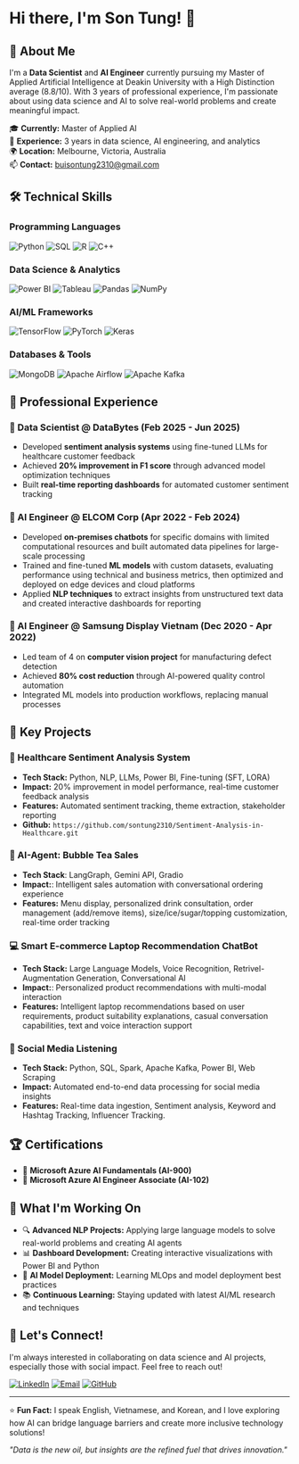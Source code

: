 # Hi there, I'm Son Tung! 👋

## 🚀 About Me

I'm a **Data Scientist** and **AI Engineer** currently pursuing my Master of Applied Artificial Intelligence at Deakin University with a High Distinction average (8.8/10). With 3 years of professional experience, I'm passionate about using data science and AI to solve real-world problems and create meaningful impact.

🎓 **Currently:** Master of Applied AI  
💼 **Experience:** 3 years in data science, AI engineering, and analytics  
🌍 **Location:** Melbourne, Victoria, Australia  
📫 **Contact:** buisontung2310@gmail.com

## 🛠️ Technical Skills

### Programming Languages
![Python](https://img.shields.io/badge/-Python-3776AB?style=flat-square&logo=Python&logoColor=white)
![SQL](https://img.shields.io/badge/-SQL-4479A1?style=flat-square&logo=MySQL&logoColor=white)
![R](https://img.shields.io/badge/-R-276DC3?style=flat-square&logo=R&logoColor=white)
![C++](https://img.shields.io/badge/-C++-00599C?style=flat-square&logo=C%2B%2B&logoColor=white)

### Data Science & Analytics
![Power BI](https://img.shields.io/badge/-Power%20BI-F2C811?style=flat-square&logo=Power%20BI&logoColor=black)
![Tableau](https://img.shields.io/badge/-Tableau-E97627?style=flat-square&logo=Tableau&logoColor=white)
![Pandas](https://img.shields.io/badge/-Pandas-150458?style=flat-square&logo=pandas&logoColor=white)
![NumPy](https://img.shields.io/badge/-NumPy-013243?style=flat-square&logo=numpy&logoColor=white)

### AI/ML Frameworks
![TensorFlow](https://img.shields.io/badge/-TensorFlow-FF6F00?style=flat-square&logo=TensorFlow&logoColor=white)
![PyTorch](https://img.shields.io/badge/-PyTorch-EE4C2C?style=flat-square&logo=PyTorch&logoColor=white)
![Keras](https://img.shields.io/badge/-Keras-D00000?style=flat-square&logo=Keras&logoColor=white)

### Databases & Tools
![MongoDB](https://img.shields.io/badge/-MongoDB-47A248?style=flat-square&logo=MongoDB&logoColor=white)
![Apache Airflow](https://img.shields.io/badge/-Apache%20Airflow-017CEE?style=flat-square&logo=Apache%20Airflow&logoColor=white)
![Apache Kafka](https://img.shields.io/badge/-Apache%20Kafka-231F20?style=flat-square&logo=Apache%20Kafka&logoColor=white)

## 💼 Professional Experience

### 🔬 Data Scientist @ DataBytes (Feb 2025 - Jun 2025)
- Developed **sentiment analysis systems** using fine-tuned LLMs for healthcare customer feedback
- Achieved **20% improvement in F1 score** through advanced model optimization techniques
- Built **real-time reporting dashboards** for automated customer sentiment tracking

### 🤖 AI Engineer @ ELCOM Corp (Apr 2022 - Feb 2024)
- Developed **on-premises chatbots** for specific domains with limited computational resources and built automated data pipelines for large-scale processing
- Trained and fine-tuned **ML models** with custom datasets, evaluating performance using technical and business metrics, then optimized and deployed on edge devices and cloud platforms
- Applied **NLP techniques** to extract insights from unstructured text data and created interactive dashboards for reporting

### 🤖 AI Engineer @ Samsung Display Vietnam (Dec 2020 - Apr 2022)
- Led team of 4 on **computer vision project** for manufacturing defect detection
- Achieved **80% cost reduction** through AI-powered quality control automation
- Integrated ML models into production workflows, replacing manual processes

## 🎯 Key Projects

### 🏥 Healthcare Sentiment Analysis System
- **Tech Stack:** Python, NLP, LLMs, Power BI, Fine-tuning (SFT, LORA)
- **Impact:** 20% improvement in model performance, real-time customer feedback analysis
- **Features:** Automated sentiment tracking, theme extraction, stakeholder reporting
- **Github:** `https://github.com/sontung2310/Sentiment-Analysis-in-Healthcare.git`

### 🧋 AI-Agent: Bubble Tea Sales

- **Tech Stack**: LangGraph, Gemini API, Gradio
- **Impact:**: Intelligent sales automation with conversational ordering experience
- **Features:** Menu display, personalized drink consultation, order management (add/remove items), size/ice/sugar/topping customization, real-time order tracking

### 💻 Smart E-commerce Laptop Recommendation ChatBot

- **Tech Stack:** Large Language Models, Voice Recognition, Retrivel-Augmentation Generation, Conversational AI
- **Impact:**: Personalized product recommendations with multi-modal interaction
- **Features:** Intelligent laptop recommendations based on user requirements, product suitability explanations, casual conversation capabilities, text and voice interaction support

### 📱 Social Media Listening
- **Tech Stack:** Python, SQL, Spark, Apache Kafka, Power BI, Web Scraping
- **Impact:** Automated end-to-end data processing for social media insights
- **Features:** Real-time data ingestion, Sentiment analysis, Keyword and Hashtag Tracking, Influencer Tracking.


## 🏆 Certifications

- 📜 **Microsoft Azure AI Fundamentals (AI-900)**
- 📜 **Microsoft Azure AI Engineer Associate (AI-102)**


## 🌟 What I'm Working On

- 🔍 **Advanced NLP Projects:** Applying large language models to solve real-world problems and creating AI agents
- 📊 **Dashboard Development:** Creating interactive visualizations with Power BI and Python
- 🤖 **AI Model Deployment:** Learning MLOps and model deployment best practices
- 📚 **Continuous Learning:** Staying updated with latest AI/ML research and techniques

## 🤝 Let's Connect!

I'm always interested in collaborating on data science and AI projects, especially those with social impact. Feel free to reach out!

[![LinkedIn](https://img.shields.io/badge/-LinkedIn-0077B5?style=flat-square&logo=LinkedIn&logoColor=white)](https://www.linkedin.com/in/sontung2310/)
[![Email](https://img.shields.io/badge/-Email-D14836?style=flat-square&logo=Gmail&logoColor=white)](mailto:buisontung2310@gmail.com)
[![GitHub](https://img.shields.io/badge/-GitHub-181717?style=flat-square&logo=GitHub&logoColor=white)](https://github.com/sontung2310)

---

⭐ **Fun Fact:** I speak English, Vietnamese, and Korean, and I love exploring how AI can bridge language barriers and create more inclusive technology solutions!

*"Data is the new oil, but insights are the refined fuel that drives innovation."*
